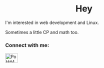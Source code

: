 <h1 align="center">Hey</h1>

<p>I'm interested in web development and Linux.</p>

<p>Sometimes a little CP and math too.</p>

<h3 align="left">Connect with me:</h3>
<p align="left">
<a href="https://discord.gg/PoH#4968" target="blank"><img align="center" src="https://raw.githubusercontent.com/rahuldkjain/github-profile-readme-generator/master/src/images/icons/Social/discord.svg" alt="PoH#4968" height="30" width="40" /></a>
</p>
